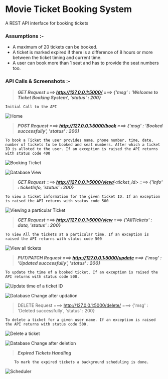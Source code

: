 # Movie Ticket Booking System

A REST API interface for booking tickets

### Assumptions :-

* A maximum of 20 tickets can be booked.
* A ticket is marked expired if there is a difference of 8 hours or more between the ticket timing and current time.
* A user can book more than 1 seat and has to provide the seat numbers too.

### API Calls & Screenshots :-

> ***GET Request ===> http://127.0.0.1:5000/  ===>  {'msg' : 'Welcome to Ticket Booking System', 'status' : 200}***
    
    Initial Call to the API

![Home](/API_screenshots/Home.png)



> ***POST Request ===> http://127.0.0.1:5000/book ===>  {'msg' : 'Booked successfully', 'status' : 200}***
    
    To book a Ticket the user provides name, phone number, time, date, number of tickets to be booked and seat numbers. After which a ticket ID is alloted to the user. If an exception is raised the API returns with status code 400 

![Booking Ticket](/API_screenshots/Book-ticket.png)


![Database View](/API_screenshots/Database-view.png)



> ***GET Request ===> http://127.0.0.1:5000/view/<ticket_id> ===>  {'info' : ticketInfo, 'status' : 200}***
    
    To view a ticket information for the given ticket ID. If an exception is raised the API returns with status code 500

![Viewing a particular Ticket](/API_screenshots/View-ticketID.png)



> ***GET Request ===> http://127.0.0.1:5000/view ===>  {'AllTickets' : data, 'status' : 200}***
    
    To view All the tickets at a particular time. If an exception is raised the API returns with status code 500

![View all tickets](/API_screenshots/View-all-tickets.png)



> ***PUT/PATCH Request ===> http://127.0.0.1:5000/update ===>  {'msg' : 'Updated successfully', 'status' : 200}***
    
    To update the time of a booked ticket. If an exception is raised the API returns with status code 500.

![Update time of a ticket ID](/API_screenshots/Updation.png)


![Database Change after updation](/API_screenshots/After-update-db.png)



> DELETE Request ===> http://127.0.0.1:5000/delete/<name>  ===>  {'msg' : 'Deleted successfully', 'status' : 200}
    
    To delete a ticket for a given user name. If an exception is raised the API returns with status code 500.

![Delete a ticket](/API_screenshots/Deletion.png)



![Database Change after deletion](/API_screenshots/After-deletion-db.png)



> ***Expired Tickets Handling***
        
        To mark the expired tickets a background scheduling is done.

![Scheduler](/API_screenshots/Schedule-task.png)

